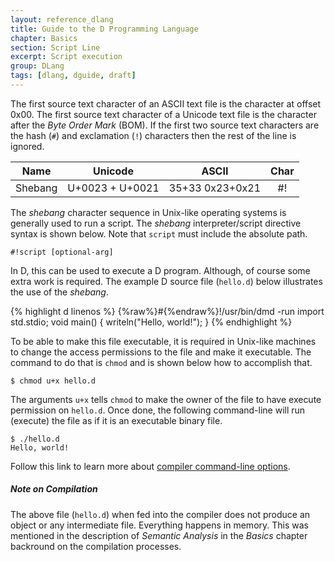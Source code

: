 ```yaml
---
layout: reference_dlang
title: Guide to the D Programming Language
chapter: Basics
section: Script Line
excerpt: Script execution
group: DLang
tags: [dlang, dguide, draft]
---
```


The first source text character of an ASCII text file is the character at offset 0x00.
The first source text character of a Unicode text file is the character after the _Byte Order Mark_ (BOM).
If the first two source text characters are the hash (`#`) and exclamation (`!`) characters then the rest of the line is ignored.

| Name    | Unicode          | ASCII           | Char   |
|---------|------------------|-----------------|:------:|
| Shebang | U+0023 + U+0021  | 35+33 0x23+0x21 |  #!  |

The _shebang_ character sequence in Unix-like operating systems is generally used to run a script.
The _shebang_ interpreter/script directive syntax is shown below. Note that `script` must include the absolute path.

    #!script [optional-arg]

In D, this can be used to execute a D program.
Although, of course some extra work is required.
The example D source file (`hello.d`) below illustrates the use of the _shebang_.

{% highlight d linenos %}
{%raw%}#{%endraw%}!/usr/bin/dmd -run
import std.stdio;
void main() {
    writeln("Hello, world!");
}
{% endhighlight %}

To be able to make this file executable, it is required in Unix-like machines to change the access permissions to the file and make it executable.
The command to do that is `chmod` and is shown below how to accomplish that.

    $ chmod u+x hello.d
    
The arguments `u+x` tells `chmod` to make the owner of the file to have execute permission on `hello.d`.
Once done, the following command-line will run (execute) the file as if it is an executable binary file.

    $ ./hello.d
    Hello, world!

Follow this link to learn more about [compiler command-line options](/dlang-guide/compiler.html).

##### Note on Compilation

The above file (`hello.d`) when fed into the compiler does not produce an object or any intermediate file.
Everything happens in memory.
This was mentioned in the description of _Semantic Analysis_ in the _Basics_ chapter backround on the compilation processes.
